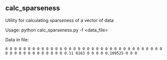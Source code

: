 ## calc_sparseness
Utility for calculating sparseness of a vector of data

Usage: python calc_sparseness.py -f <data_file>

Data in file:

```
0 0 0 0 0 0 0 0 0 0 0 0 0 0 0 0 0 0 0 0 0 0 0 0 0 0 0 0 0 0 0 0 0 0 0 0 0 0 0 0 0 0 0 0 0 0 0 0 0.11 6163 0 0 0 0 0.109525 0 0 0
```

